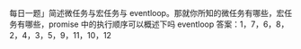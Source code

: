 每日一题」简述微任务与宏任务与 eventloop。那就你所知的微任务有哪些，宏任务有哪些，promise 中的执行顺序可以概述下吗
eventloop
答案：1，7，6，8，2，4，3，5，9，11，10，12
